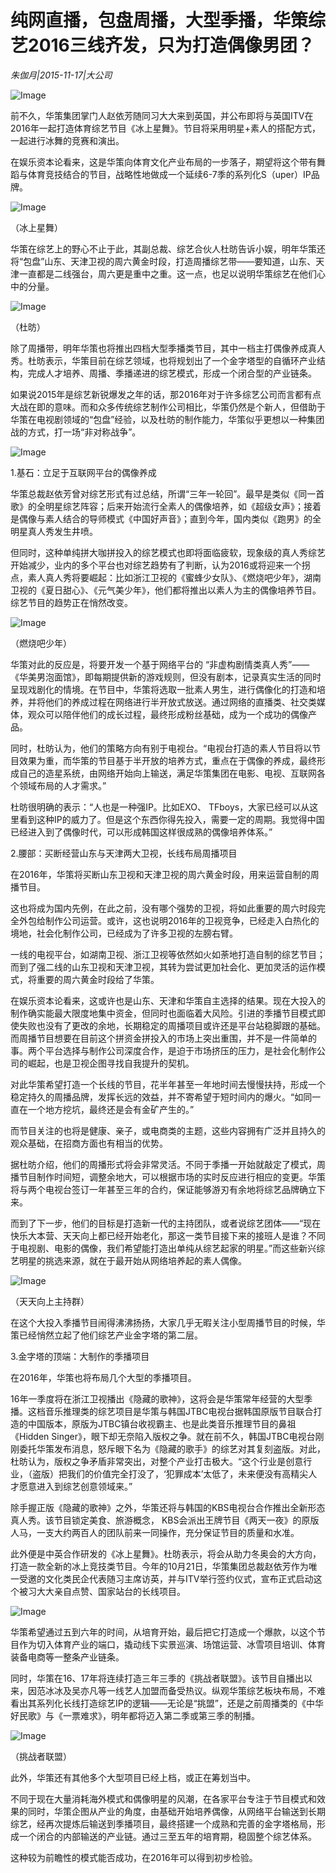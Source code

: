 # 纯网直播，包盘周播，大型季播，华策综艺2016三线齐发，只为打造偶像男团？

*朱伽月|2015-11-17|大公司*

![Image](http://static.ylzbl.com/uploads/ueditor/php/upload/image/20171019/1508397352521897.jpeg)

前不久，华策集团掌门人赵依芳随同习大大来到英国，并公布即将与英国ITV在2016年一起打造体育综艺节目《冰上星舞》。节目将采用明星+素人的搭配方式，一起进行冰舞的竞赛和演出。

在娱乐资本论看来，这是华策向体育文化产业布局的一步落子，期望将这个带有舞蹈与体育竞技结合的节目，战略性地做成一个延续6-7季的系列化S（uper）IP品牌。

![Image](http://si1.go2yd.com/get-image/0HbV67aSxhg)

（冰上星舞）

华策在综艺上的野心不止于此，其副总裁、综艺合伙人杜昉告诉小娱，明年华策还将“包盘”山东、天津卫视的周六黄金时段，打造周播综艺带——要知道，山东、天津一直都是二线强台，周六更是重中之重。这一点，也足以说明华策综艺在他们心中的分量。

![Image](http://si1.go2yd.com/get-image/0HbV66DLAuW)

（杜昉）

除了周播带，明年华策也将推出四档大型季播类节目，其中一档主打偶像养成真人秀。杜昉表示，华策目前在综艺领域，也将规划出了一个金字塔型的自循环产业结构，完成人才培养、周播、季播递进的综艺模式，形成一个闭合型的产业链条。

如果说2015年是综艺新锐爆发之年的话，那2016年对于许多综艺公司而言都有点大战在即的意味。而和众多传统综艺制作公司相比，华策仍然是个新人，但借助于华策在电视剧领域的“包盘”经验，以及杜昉的制作能力，华策似乎更想以一种集团战的方式，打一场“非对称战争”。

![Image](http://si1.go2yd.com/get-image/0HbV63nCNRA)

1.基石：立足于互联网平台的偶像养成

华策总裁赵依芳曾对综艺形式有过总结，所谓“三年一轮回”。最早是类似《同一首歌》的全明星综艺阵容；后来开始流行全素人的偶像培养，如《超级女声》；接着是偶像与素人结合的导师模式《中国好声音》；直到今年，国内类似《跑男》的全明星真人秀发生井喷。

但同时，这种单纯拼大咖拼投入的综艺模式也即将面临疲软，现象级的真人秀综艺开始减少，业内的多个平台也对综艺趋势有了判断，认为2016或将迎来一个拐点，素人真人秀将要崛起：比如浙江卫视的《蜜蜂少女队》、《燃烧吧少年》，湖南卫视的《夏日甜心》、《元气美少年》，他们都将推出以素人为主的偶像培养节目。综艺节目的趋势正在悄然改变。

![Image](http://si1.go2yd.com/get-image/0HbV5zDq44e)

（燃烧吧少年）

华策对此的反应是，将要开发一个基于网络平台的 “非虚构剧情类真人秀”——《华美男泡面馆》，即每期提供新的游戏规则，但没有剧本，记录真实生活的同时呈现戏剧化的情境。在节目中，华策将选取一批素人男生，进行偶像化的打造和培养，并将他们的养成过程在网络进行半开放式放送。通过网络的直播类、社交类媒体，观众可以陪伴他们的成长过程，最终形成粉丝基础，成为一个成功的偶像产品。

同时，杜昉认为，他们的策略方向有别于电视台。“电视台打造的素人节目将以节目效果为重，而华策的节目基于半开放的培养方式，重点在于偶像的养成，最终形成自己的造星系统，由网络开始向上输送，满足华策集团在电影、电视、互联网各个领域布局的人才需求。”

杜昉很明确的表示：“人也是一种强IP。比如EXO、 TFboys，大家已经可以从这里看到这种IP的威力了。但是这个东西你得先投入，需要一定的周期。我觉得中国已经进入到了偶像时代，可以形成韩国这样很成熟的偶像培养体系。”

2.腰部：买断经营山东与天津两大卫视，长线布局周播项目

在2016年，华策将买断山东卫视和天津卫视的周六黄金时段，用来运营自制的周播节目。

这也将成为国内先例，在此之前，没有哪个强势的卫视，将如此重要的周六时段完全外包给制作公司运营。或许，这也说明2016年的卫视竞争，已经走入白热化的境地，社会化制作公司，已经成为了许多卫视的左膀右臂。

一线的电视平台，如湖南卫视、浙江卫视等依然如火如荼地打造自制的综艺节目；而到了强二线的山东卫视和天津卫视，其转为尝试更加社会化、更加灵活的运作模式，将重要的周六黄金时段给了华策。

在娱乐资本论看来，这或许也是山东、天津和华策自主选择的结果。现在大投入的制作确实能最大限度地集中资金，但同时也面临着大风险。引进的季播节目模式即使失败也没有了更改的余地，长期稳定的周播项目或许还是平台站稳脚跟的基础。而周播节目想要在目前这个拼资金拼投入的市场上突出重围，并不是一件简单的事。两个平台选择与制作公司深度合作，是迫于市场挤压的压力，是社会化制作公司的崛起，也是卫视企图寻找自我提升的契机。

对此华策希望打造一个长线的节目，花半年甚至一年地时间去慢慢扶持，形成一个稳定持久的周播品牌，发挥长远的效益，并不寄希望于短时间内的爆火。“如同一直在一个地方挖坑，最终还是会有金矿产生的。”

而节目关注的也将是健康、亲子，或电商类的主题，这些内容拥有广泛并且持久的观众基础，在招商方面也有相当的优势。

据杜昉介绍，他们的周播形式将会非常灵活。不同于季播一开始就敲定了模式，周播节目制作时间短，调整余地大，可以根据市场的实时反应进行相应的变更。华策将与两个电视台签订一年甚至三年的合约，保证能够游刃有余地将综艺品牌确立下来。

而到了下一步，他们的目标是打造新一代的主持团队，或者说综艺团体——“现在快乐大本营、天天向上都已经开始老化，那这一类节目接下来的接班人是谁？不同于电视剧、电影的偶像，我们希望能打造出单纯从综艺起家的明星。”而这些新兴综艺明星的挑选来源，就在于最开始从网络培养起的素人偶像。

![Image](http://si1.go2yd.com/get-image/0HbV60jA2Yy)

（天天向上主持群）

在这个大投入季播节目闹得沸沸扬扬，大家几乎无暇关注小型周播节目的时候，华策已经悄然立起了他们综艺产业金字塔的第二层。

3.金字塔的顶端：大制作的季播项目

在2016年，华策也将布局几个大型的季播项目。

16年一季度将在浙江卫视播出《隐藏的歌神》，这将会是华策常年经营的大型季播。这档音乐推理类的综艺项目是华策与韩国JTBC电视台据韩国原版节目联合打造的中国版本，原版为JTBC镇台收视霸主、也是此类音乐推理节目的鼻祖《Hidden Singer》，眼下却无奈陷入版权之争。就在前不久，韩国JTBC电视台刚刚委托华策发布消息，怒斥眼下名为《隐藏的歌手》的综艺对其复刻盗版。对此，杜昉认为，版权之争矛盾非常突出，对整个产业打击极大。“这个行业是创意行业，（盗版）把我们的价值完全打没了，‘犯罪成本’太低了，未来便没有高精尖人才愿意进入到综艺创意领域来。”

除手握正版《隐藏的歌神》之外，华策还将与韩国的KBS电视台合作推出全新形态真人秀。该节目锁定美食、旅游概念， KBS会派出王牌节目《两天一夜》的原版人马，一支大约两百人的团队前来一同操作，充分保证节目的质量和水准。

此外便是中英合作研发的《冰上星舞》。杜昉表示，将会从助力冬奥会的大方向，打造一款全新的冰上竞技类节目。今年的10月21日，华策集团总裁赵依芳作为唯一受邀的文化类民企代表随习主席访英，并与ITV举行签约仪式，宣布正式启动这个被习大大亲自点赞、国家站台的长线项目。

![Image](http://si1.go2yd.com/get-image/0HbV64wu43M)

华策希望通过五到六年的时间，从培育开始，最后把它打造成一个爆款，以这个节目作为切入体育产业的端口，撬动线下实景巡演、场馆运营、冰雪项目培训、体育装备电商等一整条产业链条。

同时，华策在16、17年将连续打造三年三季的《挑战者联盟》。该节目自播出以来，因范冰冰及吴亦凡等一线艺人加盟而备受热议。纵观华策综艺板块布局，不难看出其系列化长线打造综艺IP的逻辑——无论是“挑盟”，还是之前周播类的《中华好民歌》与《一票难求》，明年都将迈入第二季或第三季的制播。

![Image](http://si1.go2yd.com/get-image/0HbV621qI1A)

（挑战者联盟）

此外，华策还有其他多个大型项目已经上档，或正在筹划当中。

不同于现在大量消耗海外模式和偶像明星的风潮，在各家平台专注于节目模式和效果的同时，华策企图从产业的角度，由基础开始培养偶像，从网络平台输送到长期综艺，经再次提炼后输送到季播项目，最终搭建一个成熟和完善的金字塔格局，形成一个闭合的内部输送的产业链。通过三至五年的培育期，稳固整个综艺体系。

这种较为前瞻性的模式能否成功，在2016年可以得到初步检验。


